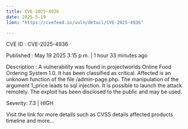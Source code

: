 ```yaml
---
title: CVE-2025-4936
date: 2025-5-19
lien: "https://cvefeed.io/vuln/detail/CVE-2025-4936"

---
```


CVE ID : CVE-2025-4936

Published :  May 19
2025
3:15 p.m. | 1 hour
33 minutes ago

Description : A vulnerability was found in projectworlds Online Food Ordering System 1.0. It has been classified as critical. Affected is an unknown function of the file /admin-page.php. The manipulation of the argument 1_price leads to sql injection. It is possible to launch the attack remotely. The exploit has been disclosed to the public and may be used.

Severity: 7.3 | HIGH

Visit the link for more details
such as CVSS details
affected products
timeline
and more...

